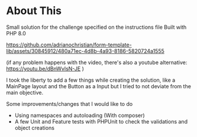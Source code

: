 # About This 
Small solution for the challenge specified on the instructions file
Built with PHP 8.0

https://github.com/adrianochristian/form-template-lib/assets/30845912/480a71ec-4d8b-4a93-8186-5820724a1555

(if any problem happens with the video, there's also a youtube alternative: https://youtu.be/dBnWvlsN-JE )

I took the liberty to add a few things while creating the solution, like a MainPage layout and the Button as a Input but I tried to not deviate from the main objective.

Some improvements/changes that I would like to do
- Using namespaces and autoloading (With composer)
- A few Unit and Feature tests with PHPUnit to check the validations and object creations
